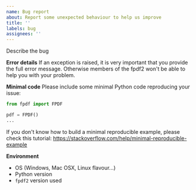 ```yaml
---
name: Bug report
about: Report some unexpected behaviour to help us improve
title: ''
labels: bug
assignees: ''
---
```

<!--
Hi there! Thank you for wanting to make fpdf2 better 😉.

Please perform a quick search first, in order to check if your problem has already been reported:
https://github.com/PyFPDF/fpdf2/issues
-->

Describe the bug

**Error details**
If an exception is raised, it is very important that you provide the full error message.
Otherwise members of the fpdf2 won't be able to help you with your problem.

**Minimal code**
Please include some minimal Python code reproducing your issue:
```python
from fpdf import FPDF

pdf = FPDF()
...
```
If you don't know how to build a minimal reproducible example, please check this tutorial: https://stackoverflow.com/help/minimal-reproducible-example

**Environment**
* OS (Windows, Mac OSX, Linux flavour...)
* Python version
* `fpdf2` version used

<!-- Bonus / recommended:

Often, there are bugfixes & other changes on fpdf2 git repo `master` branch
that have not been released yet. They are listed in the ChangeLog:
https://github.com/PyFPDF/fpdf2/blob/master/CHANGELOG.md

Hence, please check that your bug is still present using the latest version of fpdf2 from the git repository,
by installing it this way:

    pip install git+https://github.com/PyFPDF/fpdf2.git@master

-->
